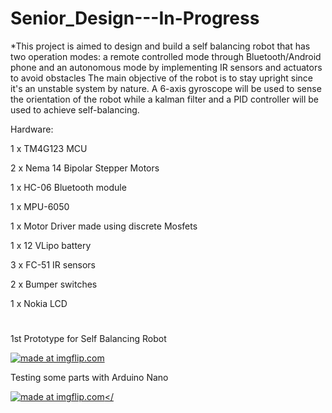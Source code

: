 # Senior_Design---In-Progress

*This project is aimed to design and build a self balancing robot that has two operation modes:
a remote controlled mode through Bluetooth/Android phone and an autonomous mode by implementing IR sensors and actuators to avoid obstacles
The main objective of the robot is to stay upright since it's an unstable system by nature. A 6-axis gyroscope will be used to sense the orientation of the robot while a kalman filter and a PID controller will be used to achieve self-balancing. 

Hardware:

1 x TM4G123 MCU

2 x Nema 14 Bipolar Stepper Motors 

1 x HC-06 Bluetooth module

1 x MPU-6050

1 x Motor Driver made using discrete Mosfets

1 x 12 VLipo battery 

3 x FC-51 IR sensors

2 x Bumper switches

1 x Nokia LCD 
#
#
#

1st Prototype for Self Balancing Robot


<a href="https://imgflip.com/gif/2rkm8r"><img src="https://i.imgflip.com/2rkm8r.gif" title="made at imgflip.com"/></a>


Testing some parts with Arduino Nano 



<a href="https://imgflip.com/gif/2rkmb0"><img src="https://i.imgflip.com/2rkmb0.gif" title="made at imgflip.com"/></
  
  
  
